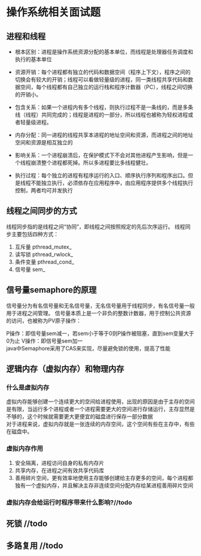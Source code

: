 # 操作系统相关面试题

## 进程和线程

- 根本区别：进程是操作系统资源分配的基本单位，而线程是处理器任务调度和执行的基本单位

- 资源开销：每个进程都有独立的代码和数据空间（程序上下文），程序之间的切换会有较大的开销；线程可以看做轻量级的进程，同一类线程共享代码和数据空间，每个线程都有自己独立的运行栈和程序计数器（PC），线程之间切换的开销小。

- 包含关系：如果一个进程内有多个线程，则执行过程不是一条线的，而是多条线（线程）共同完成的；线程是进程的一部分，所以线程也被称为轻权进程或者轻量级进程。

- 内存分配：同一进程的线程共享本进程的地址空间和资源，而进程之间的地址空间和资源是相互独立的

- 影响关系：一个进程崩溃后，在保护模式下不会对其他进程产生影响，但是一个线程崩溃整个进程都死掉。所以多进程要比多线程健壮。

- 执行过程：每个独立的进程有程序运行的入口、顺序执行序列和程序出口。但是线程不能独立执行，必须依存在应用程序中，由应用程序提供多个线程执行控制，两者均可并发执行

## 线程之间同步的方式

线程同步指的是线程之间“协同”，即线程之间按照规定的先后次序运行。
线程同步主要包括四种方式：

1. 互斥量 pthread_mutex_
2. 读写锁 pthread_rwlock_
3. 条件变量 pthread_cond_
4. 信号量 sem_  

## 信号量semaphore的原理

信号量分为有名信号量和无名信号量，无名信号量用于线程同步，有名信号量一般用于进程之间管理。
信号量本质上是一个非负的整数计数器，用于控制公共资源的访问，也被称为PV原子操作：

P操作：即信号量sem减一，若sem小于等于0则P操作被阻塞，直到sem变量大于0为止
V操作：即信号量sem加一  
java中Semaphore采用了CAS来实现，尽量避免锁的使用，提高了性能  

## 逻辑内存（虚拟内存）和物理内存

### 什么是虚拟内存

虚拟内存能够创建一个连续更大的空间给进程使用，出现的原因是由于主存的空间是有限，当运行多个进程或者一个进程需要更大的空间进行存储运行，主存显然是不够的，这个时候就需要更大更便宜的磁盘进行保存一部分数据  
对于进程来说，虚拟内存就是一张连续的内存空间，这个空间有些在主存中，有些在磁盘中。  

### 虚拟内存作用

1. 安全隔离，进程访问自身的私有内存片
2. 共享内存，在进程之间有效共享代码库
3. 善用碎片空间，更有效率地使用主存能够创建给主存更多的空间，每个进程都独有一个虚拟内存，并且解决主存非连续空间分配内存给某进程善用碎片空间  

### 虚拟内存会给运行时程序带来什么影响?//todo

## 死锁 //todo

## 多路复用 //todo